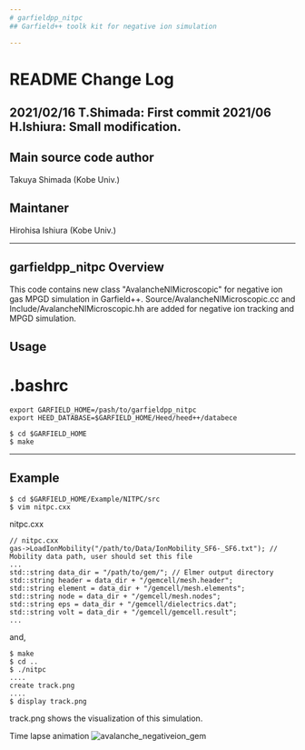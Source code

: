```yaml
---
# garfieldpp_nitpc
## Garfield++ toolk kit for negative ion simulation

---
```

# README Change Log
2021/02/16 T.Shimada: First commit
2021/06 H.Ishiura: Small modification. 
---
## Main source code author 
Takuya Shimada (Kobe Univ.)


## Maintaner 
Hirohisa Ishiura  (Kobe Univ.)

---
## garfieldpp_nitpc Overview
This code contains new class "AvalancheNIMicroscopic" for negative ion gas MPGD simulation in Garfield++.
Source/AvalancheNIMicroscopic.cc and Include/AvalancheNIMicroscopic.hh are added for negative ion tracking and MPGD simulation.




## Usage

# .bashrc
```
export GARFIELD_HOME=/pash/to/garfieldpp_nitpc
export HEED_DATABASE=$GARFIELD_HOME/Heed/heed++/databece
```

```
$ cd $GARFIELD_HOME
$ make
```
---
## Example
```
$ cd $GARFIELD_HOME/Example/NITPC/src
$ vim nitpc.cxx
```

nitpc.cxx
```
// nitpc.cxx
gas->LoadIonMobility("/path/to/Data/IonMobility_SF6-_SF6.txt"); // Mobility data path, user should set this file
...
std::string data_dir = "/path/to/gem/"; // Elmer output directory
std::string header = data_dir + "/gemcell/mesh.header";
std::string element = data_dir + "/gemcell/mesh.elements";
std::string node = data_dir + "/gemcell/mesh.nodes";
std::string eps = data_dir + "/gemcell/dielectrics.dat";
std::string volt = data_dir + "/gemcell/gemcell.result";
...
```

and,
```
$ make
$ cd ..
$ ./nitpc
....
create track.png
....
$ display track.png 
```
track.png shows the visualization of this simulation.

Time lapse animation
![avalanche_negativeion_gem](https://user-images.githubusercontent.com/52315643/108066478-bcd4af00-70a2-11eb-880f-beb927d8eee5.gif)

